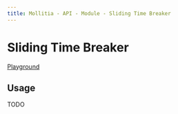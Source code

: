 ```yaml
---
title: Mollitia - API - Module - Sliding Time Breaker
---
```

# Sliding Time Breaker

[Playground](sliding-time-breaker)

## Usage

TODO
